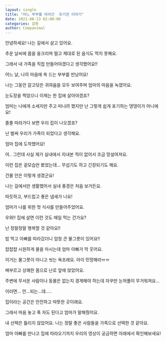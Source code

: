 ```yaml
---
layout: single
title: "어느 부부를 따라간  유기견 이야기"
date: 2021-08-13 02:00:00
categories: 감동
author: Companimal
---
```


안녕하세요! 나는 길에서 살고 있어요.

추운 날씨에 몸을 웅크리며 떨고 제대로 된 음식도 먹지 못해요.

그래서 내 가족을 직접 만들어야겠다고 생각했어요!!

어느 날, 나의 마음에 쏙 드는 부부를 만났어요!

나는 그동안 갈고닦은 귀여움을 모두 보여주며 엄마의 마음을 녹였어요.

눈도장을 찍었으니 이제는 한 집에 살아야겠죠?

엄마는 나에게 소세지만 주고 떠나려 했지만 난 그렇게 쉽게 포기하는 댕댕이가 아니에요!

졸졸 따라가다 보면 우리 집이 나오겠죠?

난 벌써 우리가 가족이 되었다고 생각해요.

엄마 집에 도착했어요!

어.. 그런데 사실 제가 실내에서 지내본 적이 없어서 조금 망설여져요.

이런 집은 겉모습만 봤었는데... 무섭기도 하고 긴장되기도 해요.

건물 안은 이렇게 생겼군요!

나는 길에서만 생활했어서 실내 풍경은 처음 보거든요.

따듯하고, 부드럽고 좋은 냄새가 나요!

엄마가 나를 위한 첫 식사를 만들어주었어요.

우와!! 집에 살면 이런 것도 매일 먹는 건가요?

난 정말정말 행복할 것 같아요!!

밥 먹고 아빠를 따라갔더니 엄청 큰 물그릇이 있어요!!

챱챱챱 시원하게 물을 마시는데 엄마 아빠가 막 웃어요.

이거는 물그릇이 아니고 씻는 욕조래요. 아이 민망해라ㅠㅠ

배부르고 상쾌한 몸으로 난로 앞에 앉았어요.

주변에 무서운 사람이나 동물은 없는지 경계해야 하는데 자꾸만 눈꺼풀이 무거워져요...

이러면... 안...되는...데.....

집이라는 공간은 안전하고 따뜻한 곳이래요.

그래서 마음 놓고 푹 자도 된다고 엄마가 말해줬어요.

내 선택은 틀리지 않았어요. 나는 정말 좋은 사람들을 가족으로 선택한 것 같아요.

엄마 아빠를 만나고 집에 따라오기까지 우리의 영상이 궁금하면 아래에서 확인해보세요!
